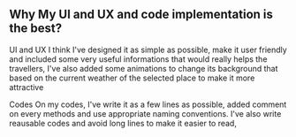 

## Why My UI and UX and code implementation is the best?

UI and UX
 I think I've designed it as simple as possible, make it user friendly and included some very useful informations that would really helps the travellers, I've also added some animations to change its background that based on the current weather of the selected place to make it more attractive

Codes
 On my codes, I've write it as a few lines as possible, added comment on every methods and use appropriate naming conventions. I've also write reausable codes and avoid long lines to make it easier to read, 

 


